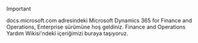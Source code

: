 > [!IMPORTANT]
> docs.microsoft.com adresindeki Microsoft Dynamics 365 for Finance and Operations, Enterprise sürümüne hoş geldiniz. Finance and Operations Yardım Wikisi'ndeki içeriğimizi buraya taşıyoruz. 

